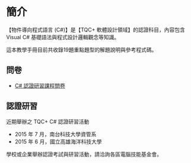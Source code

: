 # 簡介

【物件導向程式語言 (C#)】是【TQC+ 軟體設計領域】的認證科目，內容包含 Visual C# 基礎語法與程式設計邏輯觀念等知識。

這本教學手冊目前共收錄19題重點題型的解題說明與參考程式碼。

## 問卷

* [C# 認證研習課程問卷](http://goo.gl/forms/8EkNBp0hDG)

## 認證研習

近期舉辦之 TQC+ C# 認證研習活動

* 2015 年 7 月，南台科技大學資管系
* 2015 年 6 月，國立高雄海洋科技大學

學校或企業舉辦認證考試與研習活動，請洽詢各區電腦技能基金會。